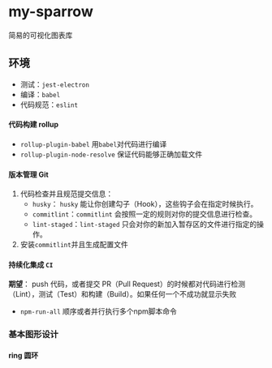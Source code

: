 # my-sparrow

简易的可视化图表库

## 环境

- 测试：`jest-electron`
- 编译：`babel`
- 代码规范：`eslint`

#### 代码构建 rollup

- `rollup-plugin-babel` 用`babel`对代码进行编译
- `rollup-plugin-node-resolve` 保证代码能够正确加载文件

#### 版本管理 Git

1. 代码检查并且规范提交信息：
   - `husky`： `husky` 能让你创建勾子（Hook），这些钩子会在指定时候执行。
   - `commitlint`：`commitlint` 会按照一定的规则对你的提交信息进行检查。
   - `lint-staged`：`lint-staged` 只会对你的新加入暂存区的文件进行指定的操作。
2. 安装`commitlint`并且生成配置文件

#### 持续化集成 `CI`

**期望**：
push 代码，或者提交 PR（Pull Request）的时候都对代码进行检测（Lint），测试（Test）和构建（Build）。如果任何一个不成功就显示失败

- `npm-run-all` 顺序或者并行执行多个npm脚本命令

### 基本图形设计

#### ring 圆环

